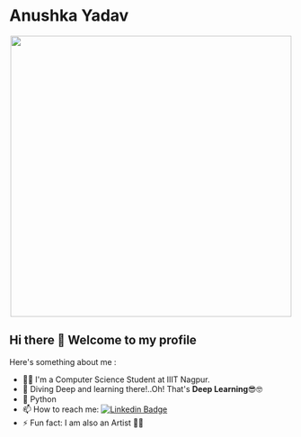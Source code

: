 # Anushka Yadav 
<p align="center"><img src="https://miro.medium.com/max/875/1*qdAW1TjCN57h1lbuuzvchg.gif" width="500" /> </p>

## Hi there 👋  Welcome to my profile

Here's something about me :

- 💁‍♀️ I'm a Computer Science Student at IIIT Nagpur. 
- 🥽 Diving Deep and learning there!..Oh! That's **Deep Learning**😎🤓
- 💙 Python
- 📫 How to reach me: [![Linkedin Badge](https://img.shields.io/badge/-LinkedIn-blue?style=flat-square&logo=Linkedin&logoColor=white&link=https://www.linkedin.com/in/anushka-yadav/)](https://www.linkedin.com/in/anushka-yadav/)
- ⚡ Fun fact: I am also an Artist 🎨🎨

